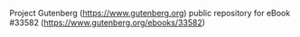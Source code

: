 Project Gutenberg (https://www.gutenberg.org) public repository for eBook #33582 (https://www.gutenberg.org/ebooks/33582)
